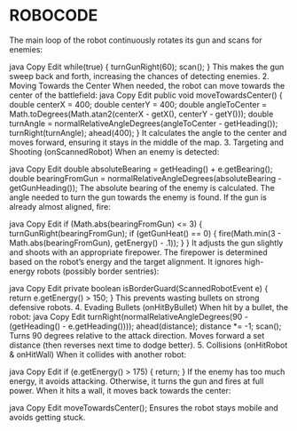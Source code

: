 # ROBOCODE
The main loop of the robot continuously rotates its gun and scans for enemies:

java
Copy
Edit
while(true) {
    turnGunRight(60);
    scan();
}
This makes the gun sweep back and forth, increasing the chances of detecting enemies.
2. Moving Towards the Center
When needed, the robot can move towards the center of the battlefield:
java
Copy
Edit
public void moveTowardsCenter() {
    double centerX = 400; 
    double centerY = 400;
    double angleToCenter = Math.toDegrees(Math.atan2(centerX - getX(), centerY - getY()));
    double turnAngle = normalRelativeAngleDegrees(angleToCenter - getHeading());
    turnRight(turnAngle);
    ahead(400);
}
It calculates the angle to the center and moves forward, ensuring it stays in the middle of the map.
3. Targeting and Shooting (onScannedRobot)
When an enemy is detected:

java
Copy
Edit
double absoluteBearing = getHeading() + e.getBearing();
double bearingFromGun = normalRelativeAngleDegrees(absoluteBearing - getGunHeading());
The absolute bearing of the enemy is calculated.
The angle needed to turn the gun towards the enemy is found.
If the gun is already almost aligned, fire:

java
Copy
Edit
if (Math.abs(bearingFromGun) <= 3) {
    turnGunRight(bearingFromGun);
    if (getGunHeat() == 0) {
        fire(Math.min(3 - Math.abs(bearingFromGun), getEnergy() - .1));
    }
}
It adjusts the gun slightly and shoots with an appropriate firepower.
The firepower is determined based on the robot’s energy and the target alignment.
It ignores high-energy robots (possibly border sentries):

java
Copy
Edit
private boolean isBorderGuard(ScannedRobotEvent e) {
    return e.getEnergy() > 150;
}
This prevents wasting bullets on strong defensive robots.
4. Evading Bullets (onHitByBullet)
When hit by a bullet, the robot:
java
Copy
Edit
turnRight(normalRelativeAngleDegrees(90 - (getHeading() - e.getHeading())));
ahead(distance);
distance *= -1;
scan();
Turns 90 degrees relative to the attack direction.
Moves forward a set distance (then reverses next time to dodge better).
5. Collisions (onHitRobot & onHitWall)
When it collides with another robot:

java
Copy
Edit
if (e.getEnergy() > 175) {
    return;
}
If the enemy has too much energy, it avoids attacking.
Otherwise, it turns the gun and fires at full power.
When it hits a wall, it moves back towards the center:

java
Copy
Edit
moveTowardsCenter();
Ensures the robot stays mobile and avoids getting stuck.
